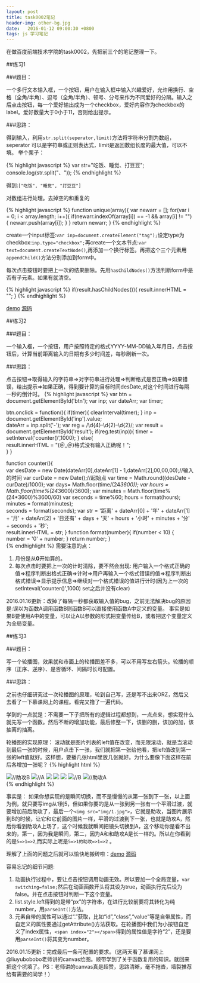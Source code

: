 ```yaml
---
layout: post
title: task0002笔记
header-img: other-bg.jpg
date:   2016-01-12 09:00:30 +0800
tags: js 学习笔记 
---
```



在做百度前端技术学院的task0002，先把前三个的笔记整理一下。

##练习1

###题目：


一个多行文本输入框，一个按钮，用户在输入框中输入兴趣爱好，允许用换行、空格（全角/半角）、逗号（全角/半角）、顿号、分号来作为不同爱好的分隔。输入之后点击按钮，每一个爱好输出成为一个checkbox，爱好内容作为checkbox的label。爱好数量大于0小于11，否则给出提示。


###思路：



得到输入，利用`str.split(seperator,limit)`方法将字符串分割为数组，seperator 可以是字符串或正则表达式，limit是返回数组长度的最大值，可以不填。
举个栗子：

{% highlight javascript %}
var str="吃饭、睡觉、打豆豆";
console.log(str.split("、"));
{% endhighlight %}

  得到:`["吃饭", "睡觉", "打豆豆"]`


对数组进行处理。去掉空的和重复的

{% highlight javascript %}
function unique(array){
  var newarr = [];
  for(var i = 0; i < array.length; i++){
    if(newarr.indexOf(array[i]) == -1 && array[i] != ""){
    newarr.push(array[i]);
    }
  }
  return newarr;
}
{% endhighlight %}

create一个input标签:`var inp=document.createElement("tag");`设定type为checkbox:`inp.type="checkbox";`再create一个文本节点:`var text=document.createTextNode()`,再添加一个换行标签。再把这个三个元素用`appendChild()`方法分别添加到form中。

每次点击按钮时要把上一次的结果删除。先用`hasChildNodes()`方法判断form中是否有子元素。如果有就清空。

{% highlight javascript %}
if(result.hasChildNodes()){
  result.innerHTML = "";
}
{% endhighlight %}

[demo](http://cheqianxiao.github.io/IFE/task0002/task0002_1.html)   [源码](https://github.com/cheqianxiao/IFE/blob/master/task0002/task0002_1.html)

##练习2



###题目：


一个输入框，一个按钮，用户按照特定的格式YYYY-MM-DD输入年月日，点击按钮后，计算当前距离输入的日期有多少时间差，每秒刷新一次。

###思路：






点击按钮=>取得输入的字符串=>对字符串进行处理=>判断格式是否正确=>如果错误，给出提示=>如果正确，得到要计算的目标时间desDate,对这个时间进行每隔一秒的倒计时。
{% highlight javascript %}
var btn = document.getElementById('btn');
var inp;
var dateArr;
var timer; 

btn.onclick = function(){ 
  if(timer){
    clearInterval(timer);
  }
  inp = document.getElementById('inp').value;            
  dateArr = inp.split('-');
  var reg = /\d{4}-\d{2}-\d{2}/;
  var result = document.getElementById('result');
  if(reg.test(inp)){
    timer = setInterval('counter()',1000);
  } 
  else{           
    result.innerHTML = "(＠_＠)格式没有输入正确呢！";           
  }
}

function counter(){            
  var desDate = new Date(dateArr[0],dateArr[1] - 1,dateArr[2],00,00,00);//输入的时间
  var curDate = new Date();//起始点
  var time = Math.round((desDate - curDate)/1000);
  var days= Math.floor(time/(24*3600));
  var hours = Math.floor(time%(24*3600)/3600);
  var minutes = Math.floor(time%(24*3600)%3600/60)
  var seconds = time%60;
  hours = format(hours);        
  minutes = format(minutes);  
  seconds = format(seconds);
  var str = '距离' + dateArr[0] + '年' + dateArr[1] + '月' + dateArr[2] + '日还有' + days + '天' +
             hours + '小时' + minutes + '分' + seconds + '秒';          
  result.innerHTML = str;
}
function format(number){
  if(number < 10) {
    number = '0' + number;
  }
  return number;
}        
{% endhighlight %}
需要注意的点：

1. 月份是从**0**开始算的。
2. 每次点击时要把上一次的计时清除，要不然会出现: 用户输入一个格式正确的值=>程序判断出格式正确=>计时=>用户再输入一个格式错误的值=>程序判断出格式错误=>显示提示信息=>继续对一个格式错误的值进行计时(因为上一次的setInteval('counter()',1000) set之后并没有clear)



2016.01.16更新：改掉了每隔一秒都获取输入值的bug，之前无法解决bug的原因是:误以为函数A调用函数B则函数B可以直接使用函数A中定义的变量。
事实是如果B要使用A中的变量，可以让A以参数的形式把变量传给B，或者把这个变量定义为全局变量。

##练习3

###题目：

写一个轮播图，效果就和市面上的轮播图差不多，可以不用写左右箭头。轮播的顺序（正序、逆序）、是否循环、间隔时长可配置。


###思路：


之前也仔细研究过一次轮播图的原理，轮到自己写，还是写不出来ORZ，然后又去看了一下慕课网上的课程。看完又撸了一遍代码。

学到的一点就是：不需要一下子把所有的逻辑过程都想到，一点点来，想实现什么就先写一个函数。然后不断的增加功能，最后修整一下，该删的删，该加的加，该抽离的抽离。

轮播图的实现原理： 滚动就是图片列表的left值在改变，而无限滚动，就是当滚动到最后一张的时候，用户点击下一张，我们就把第一张给他看，把left值改到第一张的left值就好。这样想，要播几张html里放几张就好。为什么要像下面这样在前后各增加一张呢？
{% highlight html %}
<div class="list" id="list" style="left: -600px">
  <img src="img/5.jpg">//助攻B
  <img src="img/1.jpg">//A
  <img src="img/2.jpg">
  <img src="img/3.jpg">
  <img src="img/4.jpg">
  <img src="img/5.jpg">//B
  <img src="img/1.jpg">//助攻A
</div>
{% endhighlight %}

事实是：
如果你想实现的是瞬间切换，而不是慢慢的从第一张到下一张，以上面为例，就只要写img从1到5，但如果你要的是从一张到另一张有一个平滑过渡，就要增加前后助攻了，最后一个`<img src="img/1.jpg">`，它就是助攻，当图片展示到B的时候，让它和它前面的图片一样，平滑的过渡到下一张，也就是助攻A，然后你看到助攻A上场了，这个时候我就瞬间把镜头切换到A，这个移动你是看不出来的，第一，因为我是瞬间，第二，因为A和和助攻A是长一样的。所以在你看到的是`5=>1=>2`,而实际上呢是`5=>1的助攻=>1=>2`	。

理解了上面的问题之后就可以愉快地搬砖啦：[demo](http://cheqianxiao.github.io/IFE/task0002/task0002_3.html)    [源码](https://github.com/cheqianxiao/IFE/blob/master/task0002/task0002_3.html)




容易忘记的细节问题: 


1. 动画执行过程中，要让点击按钮调用动画无效。所以要加一个全局变量，`var switching=false;`然后在动画函数开头将其设为true，动画执行完后设为false。并在点击按钮时判断一下这个变量。
2. list.style.left得到的是带“px”的字符串，在进行比较前要将其转化为纯number，用`parseInt()`方法。
3. 元素自带的属性可以通过“.”获取，比如“id”,“class”,“value”等是自带属性，而自定义的属性要通过getAttribute()方法获取。在轮播图中我们为小按钮自定义了index属性，`<span index="2"></span>`得到的属性值是字符“2”，还是要用`parseInt()`将其变为number。





2016.01.15更新：完成最后一条可配置的要求。（这两天看了慕课网上@liuyubobobo老师讲的canvas绘图。顺带学到了关于函数复用的知识。就回来把这个坑填了。PS：老师讲的canvas真是超赞，思路清晰，毫不拖沓，墙裂推荐给有需要的同学！）






